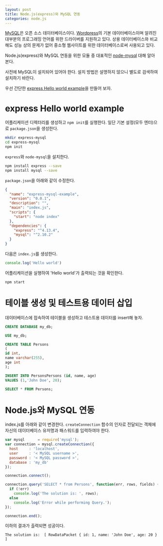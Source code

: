 ```yaml
---
layout: post
title: Node.js(express)와 MySQL 연동
categories: node.js
---
```


[MySQL](https://www.mysql.com/)은 오픈 소스 데이터베이스이다. [Wordpress](https://wordpress.org/)의 기본 데이터베이스이며 알려진 대부분의 프로그래밍 언어를 위한 드라이버를 지원하고 있다. 상용 데이터베이스와 비교해도 성능 상의 문제가 없어 중소형 웹사이트를 위한 데이터베이스로써 사용되고 있다.

Node.js(express)와 MySQL 연동을 위한 모듈 중 대표적인 [node-mysql](https://github.com/felixge/node-mysql) 대해 알아본다.

사전에 MySQL이 설치되어 있어야 한다. 설치 방법은 설명하지 않으니 별도로 검색하여 설치하기 바란다.

우선 간단한 [express Hello world example](http://expressjs.com/en/starter/hello-world.html)을 만들어 보자.

# express Hello world example

어플리케이션 디렉터리를 생성하고 `npm init`를 실행한다. 일단 기본 설정(모두 엔터)으로 `package.json`을 생성한다.

```bash
mkdir express-mysql
cd express-mysql
npm init
```

`express`와 `node-mysql`을 설치한다.

```bash
npm install express --save
npm install mysql --save
```

`package.json`을 아래와 같이 수정한다.


```json
{
  "name": "express-mysql-example",
  "version": "0.0.1",
  "description": "",
  "main": "index.js",
  "scripts": {
    "start": "node index"
  },
  "dependencies": {
    "express": "^4.13.4",
    "mysql": "^2.10.2"
  }
}
```

다음은 `index.js`를 생성한다.

```javascript
console.log('Hello world')
```

어플리케이션을 실행하여 'Hello world'가 출력되는 것을 확인한다.

```bash
npm start
```

# 테이블 생성 및 테스트용 데이터 삽입

데이터베이스에 접속하여 테이블을 생성하고 테스트용 데이터를 insert해 놓자.

```sql
CREATE DATABASE my_db;

USE my_db;

CREATE TABLE Persons
(
id int,
name varchar(255),
age int
);

INSERT INTO PersonsPersons (id, name, age)
VALUES (1,'John Doe', 20);

SELECT * FROM Persons;
```

# Node.js와 MySQL 연동

index.js를 아래와 같이 변경한다. `createConnection` 함수의 인자로 전달되는 객체에 자신의 데이터베이스 유저명과 패스워드를 입력하여야 한다.

```javascript
var mysql      = require('mysql');
var connection = mysql.createConnection({
  host     : 'localhost',
  user     : '< MySQL username >',
  password : '< MySQL password >',
  database : 'my_db'
});

connection.connect();

connection.query('SELECT * from Persons', function(err, rows, fields) {
  if (!err)
    console.log('The solution is: ', rows);
  else
    console.log('Error while performing Query.');
});

connection.end();
```

이하의 결과가 출력되면 성공이다.

```
The solution is:  [ RowDataPacket { id: 1, name: 'John Doe', age: 20 } ]
```
